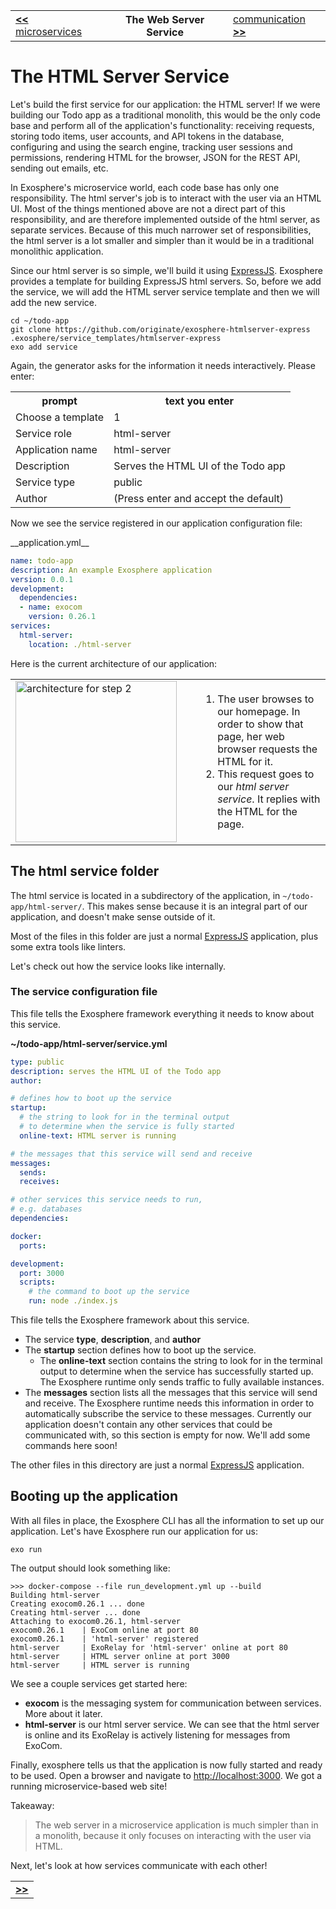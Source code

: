 <table>
  <tr>
    <td><a href="03_microservices.md"><b>&lt;&lt;</b> microservices</a></td>
    <th>The Web Server Service</th>
    <td><a href="05_communication.md">communication <b>&gt;&gt;</b></a></td>
  </tr>
</table>


# The HTML Server Service

Let's build the first service for our application:
the HTML server!
If we were building our Todo app as a traditional monolith,
this would be the only code base
and perform all of the application's functionality:
receiving requests,
storing todo items, user accounts, and API tokens in the database,
configuring and using the search engine,
tracking user sessions and permissions,
rendering HTML for the browser, JSON for the REST API,
sending out emails,
etc.

In Exosphere's microservice world,
each code base has only one responsibility.
The html server's job is to interact with the user via an HTML UI.
Most of the things mentioned above are not a direct part of this responsibility,
and are therefore implemented outside of the html server,
as separate services.
Because of this much narrower set of responsibilities,
the html server is a lot smaller and simpler
than it would be in a traditional monolithic application.

Since our html server is so simple,
we'll build it using [ExpressJS](http://expressjs.com).
Exosphere provides a template for building ExpressJS html servers.
So, before we add the service,
we will add the HTML server service template and then we will add the new service.

<a class="runMarkdown_consoleWithInputFromTable">

```
cd ~/todo-app
git clone https://github.com/originate/exosphere-htmlserver-express .exosphere/service_templates/htmlserver-express
exo add service
```

Again, the generator asks for the information it needs interactively.
Please enter:

<table>
  <tr>
    <th>prompt</th>
    <th>text you enter</th>
  </tr>
  <tr>
    <td>Choose a template</td>
    <td>1</td>
  </tr>
  <tr>
    <td>Service role</td>
    <td>html-server</td>
  </tr>
  <tr>
    <td>Application name</td>
    <td>html-server</td>
  </tr>
  <tr>
    <td>Description</td>
    <td>Serves the HTML UI of the Todo app</td>
  </tr>
  <tr>
    <td>Service type</td>
    <td>public</td>
  </tr>
  <tr>
    <td>Author</td>
    <td>(Press enter and accept the default)</td>
  </tr>
</table>

</a>

Now we see the service registered in our application configuration file:

<a class="runMarkdown_verifyFileContent">
__application.yml__

```yml
name: todo-app
description: An example Exosphere application
version: 0.0.1
development:
  dependencies:
  - name: exocom
    version: 0.26.1
services:
  html-server:
    location: ./html-server
```

</a>

Here is the current architecture of our application:

<table>
  <tr>
    <td width="280">
      <img alt="architecture for step 2" src="04_architecture.png" width="258">
    </td>
    <td>
      <ol>
        <li>
          The user browses to our homepage.
          In order to show that page, her web browser requests the HTML for it.
        </li>
        <li>
          This request goes to our <i>html server service</i>.
          It replies with the HTML for the page.
        </li>
      </ol>
    </td>
  </tr>
</table>


## The html service folder

The html service is located in a subdirectory of the application,
in `~/todo-app/html-server/`.
This makes sense because it is an integral part of our application,
and doesn't make sense outside of it.

Most of the files in this folder
are just a normal [ExpressJS](http://expressjs.com) application,
plus some extra tools like linters.

Let's check out how the service looks like internally.


### The service configuration file

This file tells the Exosphere framework everything it needs to know about this service.

__~/todo-app/html-server/service.yml__

```yml
type: public
description: serves the HTML UI of the Todo app
author:

# defines how to boot up the service
startup:
  # the string to look for in the terminal output
  # to determine when the service is fully started
  online-text: HTML server is running

# the messages that this service will send and receive
messages:
  sends:
  receives:

# other services this service needs to run,
# e.g. databases
dependencies:

docker:
  ports:

development:
  port: 3000
  scripts:
    # the command to boot up the service
    run: node ./index.js
```

This file tells the Exosphere framework about this service.

* The service **type**, **description**, and **author**
* The **startup** section defines how to boot up the service.
  * The **online-text** section contains the string to look for in the terminal output
    to determine when the service has successfully started up.
    The Exosphere runtime only sends traffic to fully available instances.
* The **messages** section lists all the messages that this service will send and receive.
  The Exosphere runtime needs this information
  in order to automatically subscribe the service to these messages.
  Currently our application doesn't contain any other services
  that could be communicated with,
  so this section is empty for now.
  We'll add some commands here soon!

The other files in this directory are just a normal
[ExpressJS](http://expressjs.com) application.

## Booting up the application

With all files in place,
the Exosphere CLI has all the information to set up our application.
Let's have Exosphere run our application for us:

```
exo run
```

The output should look something like:

```
>>> docker-compose --file run_development.yml up --build
Building html-server
Creating exocom0.26.1 ... done
Creating html-server ... done
Attaching to exocom0.26.1, html-server
exocom0.26.1    | ExoCom online at port 80
exocom0.26.1    | 'html-server' registered
html-server     | ExoRelay for 'html-server' online at port 80
html-server     | HTML server online at port 3000
html-server     | HTML server is running
```

We see a couple services get started here:

* **exocom** is the messaging system for communication between services.
  More about it later.
* **html-server** is our html server service.
  We can see that the html server is online
  and its ExoRelay is actively listening for messages from ExoCom.

Finally, exosphere tells us that the application is now fully started and ready
to be used. Open a browser and navigate to
[http://localhost:3000](http://localhost:3000). We got a running
microservice-based web site!

Takeaway:
> The web server in a microservice application is much simpler than in a
> monolith, because it only focuses on interacting with the user via HTML.

Next, let's look at how services communicate with each other!

<table>
  <tr>
    <td><a href="05_communication.md"><b>&gt;&gt;</b></a></td>
  </tr>
</table>
